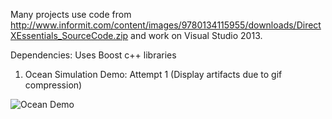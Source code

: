 Many projects use code from http://www.informit.com/content/images/9780134115955/downloads/DirectXEssentials_SourceCode.zip 
and work on Visual Studio 2013.

Dependencies:
Uses Boost c++ libraries


1. Ocean Simulation Demo: Attempt 1 (Display artifacts due to gif compression)



![Ocean Demo](Ocean_135mb_2.gif)
